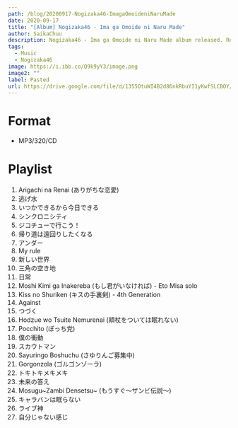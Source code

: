 ```yaml
---
path: /blog/20200917-Nogizaka46-ImagaOmoideniNaruMade
date: 2020-09-17
title: "[Album] Nogizaka46 - Ima ga Omoide ni Naru Made"
author: SaikaChuu
description: Nogizaka46 - Ima ga Omoide ni Naru Made album released. Recommended Music!
tags:
  - Music
  - Nogizaka46
image: https://i.ibb.co/Q9k9yY3/image.png
image2: ""
label: Pasted
url: https://drive.google.com/file/d/1355OtuWI4B2d86nkRbuYI1yKwfSLCBOY/view?usp=sharing
---
```


# Format

- MP3/320/CD

# Playlist

1. Arigachi na Renai (ありがちな恋愛)
2. 逃げ水
3. いつかできるから今日できる
4. シンクロニシティ
5. ジコチューで行こう！
6. 帰り道は遠回りしたくなる
7. アンダー
8. My rule
9. 新しい世界
10. 三角の空き地
11. 日常
12. Moshi Kimi ga Inakereba (もし君がいなければ) - Eto Misa solo
13. Kiss no Shuriken (キスの手裏剣) - 4th Generation
14. Against
15. つづく
16. Hodzue wo Tsuite Nemurenai (頬杖をついては眠れない)
17. Pocchito (ぽっち党)
18. 僕の衝動
19. スカウトマン
20. Sayuringo Boshuchu (さゆりんご募集中)
21. Gorgonzola (ゴルゴンゾーラ)
22. トキトキメキメキ
23. 未来の答え
24. Mosugu~Zambi Densetsu~ (もうすぐ～ザンビ伝説～)
25. キャラバンは眠らない
26. ライブ神
27. 自分じゃない感じ
